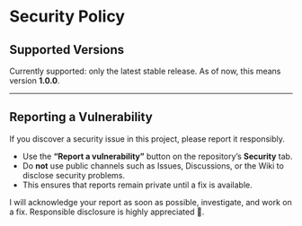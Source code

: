 # Security Policy

## Supported Versions

Currently supported: only the latest stable release.
As of now, this means version **1.0.0**.

---

## Reporting a Vulnerability

If you discover a security issue in this project, please report it responsibly.

- Use the **“Report a vulnerability”** button on the repository’s **Security** tab.
- Do **not** use public channels such as Issues, Discussions, or the Wiki to disclose security problems.
- This ensures that reports remain private until a fix is available.

I will acknowledge your report as soon as possible, investigate, and work on a fix.
Responsible disclosure is highly appreciated 🙏.
